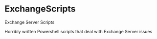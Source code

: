 # ExchangeScripts
Exchange Server Scripts

Horribly written Powershell scripts that deal with Exchange Server issues
